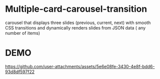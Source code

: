# Multiple-card-carousel-transition
carousel that displays three slides (previous, current, next) with smooth CSS transitions and dynamically renders slides from JSON data ( any number of items)
# DEMO


https://github.com/user-attachments/assets/5e6e08fe-3430-4e8f-bdd6-93d8df597f22

